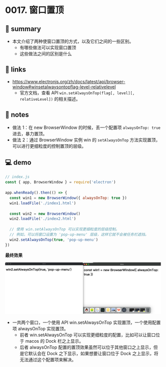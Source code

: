 # 0017. 窗口置顶

## 📝 summary

- 本文介绍了两种使窗口置顶的方式，以及它们之间的一些区别。
  - 有哪些做法可以实现窗口置顶
  - 这些做法之间的区别是什么

## 🔗 links

- https://www.electronjs.org/zh/docs/latest/api/browser-window#winsetalwaysontopflag-level-relativelevel
  - 官方文档，查看 API `win.setAlwaysOnTop(flag[, level][, relativeLevel])` 的相关描述。

## 📒 notes

- 做法 1：在 new BrowserWindow 的时候，丢一个配置项 `alwaysOnTop: true` 进去，暴力置顶。
- 做法 2：通过 BrowserWindow 实例 win 的 `setAlwaysOnTop` 方法实现置顶，可以进行更细粒度的控制置顶的层级。

## 💻 demo

```js
// index.js
const { app, BrowserWindow } = require('electron')

app.whenReady().then(() => {
  const win1 = new BrowserWindow({ alwaysOnTop: true })
  win1.loadFile('./index1.html')

  const win2 = new BrowserWindow()
  win2.loadFile('./index2.html')

  // 使用 win.setAlwaysOnTop 可以实现更细粒度的层级控制。
  // 例如，可以将窗口设置为 'pop-up-menu' 层级，这样它就不会被任务栏遮挡。
  win2.setAlwaysOnTop(true, 'pop-up-menu')
})
```

**最终效果**

![](md-imgs/2024-10-06-00-49-26.png)

- 一共两个窗口，一个使用 API win.setAlwaysOnTop 实现置顶，一个使用配置项 alwaysOnTop 实现置顶。
  - 前者 win.setAlwaysOnTop 可以实现更细粒度的配置，比如可以让窗口位于 macos 的 Dock 栏之上显示。
  - 后者 alwaysOnTop 配置的置顶效果虽然可以位于其他窗口之上显示，但是它默认会在 Dock 之下显示，如果想要让窗口位于 Dock 之上显示，将无法通过这个配置项来解决。
